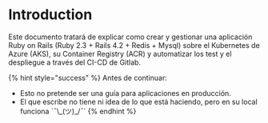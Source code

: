 # Introduction

Este documento tratará de explicar como crear y gestionar una aplicación Ruby on Rails \(Ruby 2.3 + Rails 4.2 + Redis + Mysql\) sobre el Kubernetes de Azure \(AKS\), su Container Registry \(ACR\) y automatizar los test y el despliegue a través del CI-CD de Gitlab.



{% hint style="success" %}
Antes de continuar:

* Esto no pretende ser una guía para aplicaciones en producción.
* El que escribe no tiene ni idea de lo que está haciendo, pero en su local funciona \`¯\\_\(ツ\)\_/¯\`
{% endhint %}



